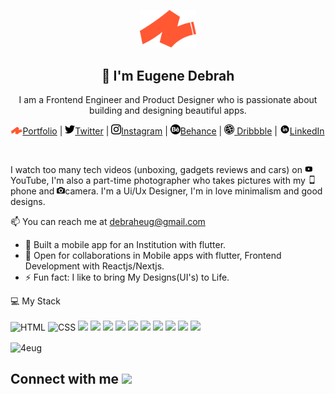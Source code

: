 <p align="center">
  <img src="assets/Asset 1.svg" width="90" />  
  <h2 align="center">👋 I'm Eugene Debrah</h2>
  <p align="center"> I am a Frontend Engineer and Product Designer who is passionate about building and designing beautiful apps.</p>
</p>

<p align="center">
  <a href="https://www.4eug.com/"><img src="assets/Asset 1.svg" width= "18">Portfolio</a> | 
  <a href="https://twitter.com/4eug_"><img src="assets/twitter.png" width= "16">Twitter</a> |
  <a href="https://www.instagram.com/_.4eug"><img src="assets/instagram.png" width= "16">Instagram</a> |
  <a href="https://www.behance.net/debraheug"><img src="assets/behance.png" width= "16">Behance</a> |
  <a href="https://dribbble.com/4eug"><img src="assets/dribbble.png" width= "16"> Dribbble</a> |
  <a href="https://www.linkedin.com/in/debraheug/"><img src="assets/Linkedin.png" width= "16">LinkedIn</a>
</p>

<br />

I watch too many tech videos (unboxing, gadgets reviews and cars) on <img src="assets/youtube.png" width= "13"> YouTube, I'm also a part-time photographer who takes pictures with my <img src="assets/smartphone.png" width= "13">phone and <img src="assets/camera.png" width= "13">camera. I'm a Ui/Ux Designer, I'm in love minimalism and good designs.

📫 You can reach me at debraheug@gmail.com

- 🔭 Built a mobile app for an Institution with flutter.
- 🤝 Open for collaborations in Mobile apps with flutter, Frontend Development with Reactjs/Nextjs.
- ⚡ Fun fact: I like to bring My Designs(UI's) to Life.

<p>
  💻 My Stack<br/><br/> 
   <img src="https://img.shields.io/badge/HTML5-E34F26?style=for-the-badge&logo=html5&logoColor=white" alt="HTML">
   <img src="https://img.shields.io/badge/CSS3-1572B6?style=for-the-badge&logo=css3&logoColor=white" alt="CSS">
  <img src="https://img.shields.io/badge/JavaScript-323330?style=for-the-badge&logo=javascript&logoColor=F7DF1E" />
  <img src="https://img.shields.io/badge/TypeScript-323330?style=for-the-badge&logo=typescript&logoColor=61DAFB" />
  <img src="https://img.shields.io/badge/Dart-323330?style=for-the-badge&logo=dart&logoColor=blue"/>
  <img src="https://img.shields.io/badge/flutter-323330?style=for-the-badge&logo=flutter&logoColor=blue"/>
  <img src="https://img.shields.io/badge/MongoDB-323330?style=for-the-badge&logo=mongodb&logoColor=056608" />
  <img src="https://img.shields.io/badge/adobexd-323330?style=for-the-badge&logo=adobexd&logoColor=#440135"/>
  <img src="https://img.shields.io/badge/figma-323330?style=for-the-badge&logo=figma&logoColor=#440135"/>
  <img src="https://img.shields.io/badge/Webflow-323330?style=for-the-badge&logo=webflow&logoColor=blue"/>
  <img src="https://img.shields.io/badge/React-20232A?style=for-the-badge&logo=react&logoColor=61DAFB" />
  <img src="https://img.shields.io/badge/Tailwind-20232A?style=for-the-badge&logo=tailwindcss&logoColor=61DAFB" />
</p>

<!-- <img align="center" src="https://github-readme-streak-stats.herokuapp.com/?user=4eug" alt="4eug" /> -->
<img align="center" src ="https://github-readme-stats.vercel.app/api?username=4eug" alt="4eug" />

<p align="center">
 <h2> Connect with me <img src='https://raw.githubusercontent.com/ShahriarShafin/ShahriarShafin/main/Assets/handshake.gif' width="100px">
</p>


